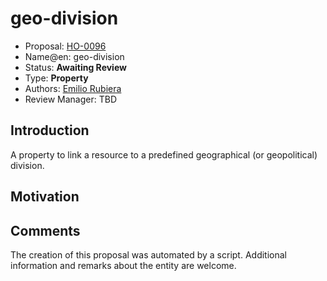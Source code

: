 # geo-division

* Proposal: [HO-0096](0096-geo-division.md)
* Name@en: geo-division
* Status: **Awaiting Review**
* Type: **Property**
* Authors: [Emilio Rubiera](https://github.com/spitxa)
* Review Manager: TBD

## Introduction

A property to link a resource to a predefined geographical (or geopolitical) division.

## Motivation

## Comments
The creation of this proposal was automated by a script. Additional information and remarks about the entity are welcome.
